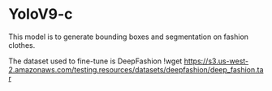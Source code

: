 # YoloV9-c
This model is to generate bounding boxes and segmentation on fashion clothes.

The dataset used to fine-tune is DeepFashion
!wget https://s3.us-west-2.amazonaws.com/testing.resources/datasets/deepfashion/deep_fashion.tar
